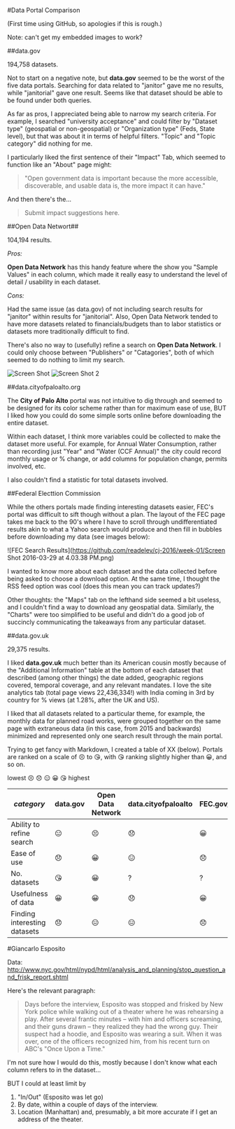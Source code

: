 #Data Portal Comparison

(First time using GitHub, so apologies if this is rough.)

Note: can't get my embedded images to work?

##data.gov

194,758 datasets.

Not to start on a negative note, but **data.gov** seemed to be the worst of the five data portals. Searching for data related to "janitor" gave me no results, while "janitorial" gave one result. Seems like that dataset should be able to be found under both queries.

As far as pros, I appreciated being able to narrow my search criteria. For example, I searched "university acceptance" and could filter by "Dataset type" (geospatial or non-geospatial) or "Organization type" (Feds, State level), but that was about it in terms of helpful filters. "Topic" and "Topic category" did nothing for me.

I particularly liked the first sentence of their "Impact" Tab, which seemed to function like an "About" page might:
>"Open government data is important because the more accessible, discoverable, and usable data is, the more impact it can have."

And then there's the...
>Submit impact suggestions here.

##Open Data Networt##

104,194 results.

*Pros:*

**Open Data Network** has this handy feature where the show you "Sample Values" in each column, which made it really easy to understand the level of detail / usability in each dataset.

*Cons:*

Had the same issue (as data.gov) of not including search results for "janitor" within results for "janitorial". Also, Open Data Network tended to have more datasets related to financials/budgets than to labor statistics or datasets more traditionally difficult to find.

There's also no way to (usefully) refine a search on **Open Data Network**. I could only choose between "Publishers" or "Catagories", both of which seemed to do nothing to limit my search. 

![Screen Shot](https://github.com/readelev/cj-2016/week-01/sshot1.png) ![Screen Shot 2](cj-2016/week-01/sshot1.png)

##data.cityofpaloalto.org

The **City of Palo Alto** portal was not intuitive to dig through and seemed to be designed for its color scheme rather than for maximum ease of use, BUT I liked how you could do some simple sorts online before downloading the entire dataset. 

Within each dataset, I think more variables could be collected to make the dataset more useful. For example, for Annual Water Consumption, rather than recording just "Year" and "Water (CCF Annual)" the city could record monthly usage or % change, or add columns for population change, permits involved, etc.

I also couldn't find a statistic for total datasets involved.

##Federal Electtion Commission

While the others portals made finding interesting datasets easier, FEC's portal was difficult to sift though without a plan. The layout of the FEC page takes me back to the 90's where I have to scroll through undifferentiated results akin to what a Yahoo search would produce and then fill in bubbles before downloading my data (see images below):
  
![FEC Search Results](https://github.com/readelev/cj-2016/week-01/Screen Shot 2016-03-29 at 4.03.38 PM.png)

I wanted to know more about each dataset and the data collected before being asked to choose a download option. At the same time, I thought the RSS feed option was cool (does this mean you can track updates?)

Other thoughts: the "Maps" tab on the lefthand side seemed a bit useless, and I couldn't find a way to download any geospatial data. Similarly, the "Charts" were too simplified to be useful and didn't do a good job of succincly communicating the takeaways from any particular dataset.

##data.gov.uk

29,375 results.

I liked **data.gov.uk** much better than its American cousin mostly because of the "Additional Information" table at the bottom of each dataset that described (among other things) the date added, geographic regions covered, temporal coverage, and any relevant mandates. I love the site analytics tab (total page views 22,436,334!) with India coming in 3rd by country for % views (at 1.28%, after the UK and US).

I liked that all datasets related to a particular theme, for example, the monthly data for planned road works, were grouped together on the same page with extraneous data (in this case, from 2015 and backwards) minimized and represented only one search result through the main portal.


Trying to get fancy with Markdown, I created a table of XX (below). Portals are ranked on a scale of :persevere: to :kissing_heart:, with :kissing_heart: ranking slightly higher than :grinning:, and so on.

lowest :persevere: :disappointed: :expressionless: :grinning: :kissing_heart: highest

*category* | data.gov | Open Data Network | data.cityofpaloalto | FEC.gov/data | data.gov.uk
---------- | ---------- | ---------- | ---------- | ---------- | ---------- 
Ability to refine search | :expressionless: | :persevere: | :disappointed: | :grinning: | :grinning:
Ease of use |:disappointed: |:grinning: |:expressionless: | :disappointed:| :kissing_heart:
No. datasets | :kissing_heart: | :grinning: | ? | ? | :grinning:
Usefulness of data | :grinning: | :grinning: | :disappointed: | :grinning: | :grinning:
Finding interesting datasets | :disappointed: | :expressionless: | :expressionless: | :disappointed: | :grinning:

#Giancarlo Esposito

Data: http://www.nyc.gov/html/nypd/html/analysis_and_planning/stop_question_and_frisk_report.shtml

Here's the relevant paragraph:
>Days before the interview, Esposito was stopped and frisked by New York police while walking out of a theater 
>where he was rehearsing a play. After several frantic minutes – with him and officers screaming, and their guns 
>drawn – they realized they had the wrong guy. Their suspect had a hoodie, and Esposito was wearing a suit. When 
>it was over, one of the officers recognized him, from his recent turn on ABC's "Once Upon a Time."

I'm not sure how I would do this, mostly because I don't know what each column refers to in the dataset...

BUT I could at least limit by
1. "In/Out" (Esposito was let go)
2. By date, within a couple of days of the interview. 
3. Location (Manhattan) and, presumably, a bit more accurate if I get an address of the theater.

